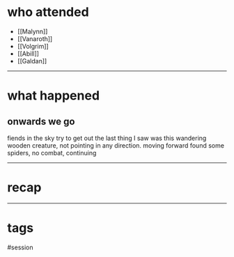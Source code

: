 # who attended

- [[Malynn]]
- [[Vanaroth]]
- [[Volgrim]]
- [[Abill]]
- [[Galdan]]

---
# what happened

## onwards we go
fiends in the sky try to get out
the last thing I saw was this wandering wooden creature, not pointing in any direction. moving forward
found some spiders, no combat, continuing






---
# recap



---
# tags

#session